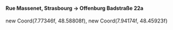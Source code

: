 #### Rue Massenet, Strasbourg -> Offenburg Badstraße 22a
new Coord(7.77346f, 48.58808f), new Coord(7.94174f, 48.45923f)
